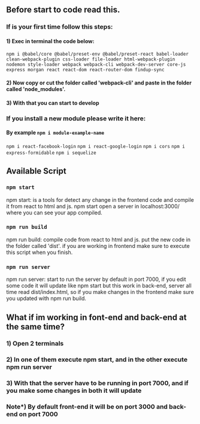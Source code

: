 ## Before start to code read this.

### If is your first time follow this steps:

#### 1) Exec in terminal the code below:

`npm i @babel/core @babel/preset-env @babel/preset-react babel-loader clean-webpack-plugin css-loader file-loader html-webpack-plugin nodemon style-loader webpack webpack-cli webpack-dev-server core-js express morgan react react-dom react-router-dom findup-sync`

#### 2) Now copy or cut the folder called 'webpack-cli' and paste in the folder called 'node_modules'.

#### 3) With that you can start to develop

### If you install a new module please write it here:

#### By example `npm i module-example-name`

`npm i react-facebook-login`
`npm i react-google-login`
`npm i cors`
`npm i express-formidable`
`npm i sequelize`

## Available Script

### `npm start`

npm start: is a tools for detect any change in the frontend code and compile it
from react to html and js.
npm start open a server in localhost:3000/ where you can see your app compiled.

### `npm run build`

npm run build: compile code from react to html and js.
put the new code in the folder called 'dist'.
if you are working in frontend make sure to execute this script when you finish.

### `npm run server`

npm run server: start to run the server by default in port 7000,
if you edit some code it will update like npm start but this work in back-end, 
server all time read dist/index.html, so if you make changes in the frontend
make sure you updated with npm run build.

## What if im working in font-end and back-end at the same time?

### 1) Open 2 terminals

### 2) In one of them execute npm start, and in the other execute npm run server

### 3) With that the server have to be running in port 7000, and if you make some changes in both it will update

### Note*) By default front-end it will be on port 3000 and back-end on port 7000
